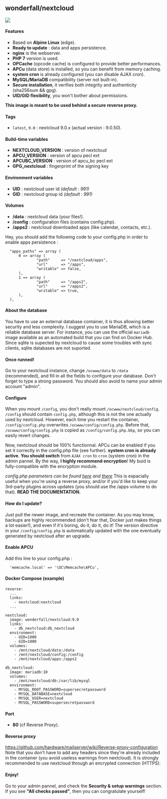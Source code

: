 ## wonderfall/nextcloud

![](https://pix.schrodinger.io/lwq5gNX5/mSPk3B7c.png)

#### Features
- Based on **Alpine Linux** (edge).
- **Ready to update** : data and apps persistence.
- **nginx** is the webserver.
- **PHP 7** version is used.
- **OPCache** (opcode cache) is configured to provide better performances.
- **APCu** (data store) is installed, so you can benefit from memory caching.
- **system cron** is already configured (you can disable AJAX cron).
- **MySQL/MariaDB** compatibility (server not built-in).
- **Secure installation**, it verifies both integrity and authenticity (sha256sum && gpg).
- **UID/GID flexibility**, you won't bother about permissions.

**This image is meant to be used behind a secure reverse proxy.**

#### Tags
- `latest`, `9.0` : nextcloud 9.0.x (actual version : 9.0.50).

#### Build-time variables
- **NEXTCLOUD_VERSION** : version of nextcloud
- **APCU_VERSION** : version of apcu pecl ext
- **APCUBC_VERSION** : version of apcu_bc pecl ext
- **GPG_nextcloud** : fingerprint of the signing key

#### Environment variables
- **UID** : nextcloud user id *(default : 991)*
- **GID** : nextcloud group id *(default : 991)*

#### Volumes
- **/data** : nextcloud data (your files!).
- **/config** : configuration files (contains config.php).
- **/apps2** : nextcloud downloaded apps (like calendar, contacts, etc.).

Hey, you should add the following code to your config.php in order to enable apps persistence :

```
  "apps_paths" => array (
      0 => array (
              "path"     => "/nextcloud/apps",
              "url"      => "/apps",
              "writable" => false,
      ),
      1 => array (
              "path"     => "/apps2",
              "url"      => "/apps2",
              "writable" => true,
      ),
  ),
```

#### About the database
You have to use an external database container, it is thus allowing better security and less complexity. I suggest you to use MariaDB, which is a reliable database server. For instance, you can use the official `mariadb` image available as an automated build that you can find on Docker Hub. Since sqlite is supected by nextcloud to cause some troubles with sync clients, sqlite databases are not suported.

#### Once runned!
Go to your nextcloud instance, change `/ocwww/data` to `/data` (recommended), and fill in all the fields to configure your database. Don't forget to type a strong password. You should also avoid to name your admin account "admin".

#### Configure
When you mount `/config`, you don't really mount `/ocwww/nextcloud/config`. `/config` should contain `config.php`, although this is not the one actually used by nextcloud. However, each time you restart the container, `/config/config.php` overwrites `/ocwww/config/config.php`. Before that, `/ocwww/config/config.php` is copied as `/config/config.php.bkp`, so you can easily revert changes.

Now, nextcloud should be 100% functionnal. APCu can be enabled if you set it correctly in the config.php file (see further). **system cron is already active**. **You should switch** from `AJAX cron` to `cron` (system cron) in the admin pannel. By the way, **I highly recommend encryption**! My buid is fully-compatible with the encryption module. 

*config.php parameters can be found [here](https://doc.nextcloud.org/server/9.0/admin_manual/configuration_server/config_sample_php_parameters.html) and [there](https://doc.nextcloud.org/server/9.0/admin_manual/installation/apps_management_installation.html)* This is espacially useful when you're using a reverse proxy, and/or if you'd like to keep your 3rd-party plugins across updates (you should use the /apps volume to do that). **READ THE DOCUMENTATION.**

#### How do I update?
Just pull the newer image, and recreate the container. As you may know, backups are highly recommended (don't fear that, Docker just makes things a lot easier!), and even if it's boring, do it, do it, do it! The version directive in your `/config/config.php` is automatically updated with the one eventually generated by nextcloud after an upgrade.

#### Enable APCU
Add this line to your config.php :

```
  'memcache.local' => '\OC\Memcache\APCu',
```

#### Docker Compose (example)
```
reverse:
  ...
  links:
    - nextcloud:nextcloud
  ...

nextcloud:
  image: wonderfall/nextcloud:9.0
  links:
    - db_nextcloud:db_nextcloud
  environment:
    - UID=1000
    - GID=1000
  volumes:
    - /mnt/nextcloud/data:/data
    - /mnt/nextcloud/config:/config
    - /mnt/nextcloud/apps:/apps2

db_nextcloud:
  image: mariadb:10
  volumes:
    - /mnt/nextcloud/db:/var/lib/mysql
  environment:
    - MYSQL_ROOT_PASSWORD=supersecretpassword
    - MYSQL_DATABASE=nextcloud
    - MYSQL_USER=nextcloud
    - MYSQL_PASSWORD=supersecretpassword
```

#### Port
- **80** (cf Reverse Proxy).


#### Reverse proxy
https://github.com/hardware/mailserver/wiki/Reverse-proxy-configuration
Note that you don't have to add any headers since they're already included in the container (you avoid useless warnings from nextcloud). It is strongly recommended to use nextcloud through an encrypted connection (HTTPS).

#### Enjoy!
Go to your admin pannel, and check the **Security & setup warnings** section. If you see **"All checks passed"**, then you can congratulate yourself!

